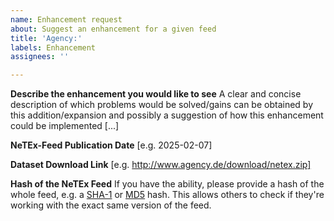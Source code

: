 ```yaml
---
name: Enhancement request
about: Suggest an enhancement for a given feed
title: 'Agency:'
labels: Enhancement
assignees: ''

---
```


**Describe the enhancement you would like to see**
A clear and concise description of which problems would be solved/gains can be obtained by this addition/expansion and possibly a suggestion of how this enhancement could be implemented [...]

**NeTEx-Feed Publication Date**
[e.g. 2025-02-07]

**Dataset Download Link**
[e.g. http://www.agency.de/download/netex.zip]

**Hash of the NeTEx Feed**
If you have the ability, please provide a hash of the whole feed, e.g. a [SHA-1](https://en.wikipedia.org/wiki/SHA-1) or [MD5](https://en.wikipedia.org/wiki/MD5) hash. This allows others to check if they're working with the exact same version of the feed.